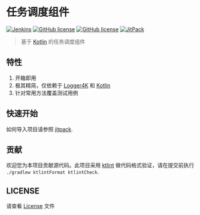 # 任务调度组件

<a href="https://github.com/OpenEdgn/TaskManager" target="_blank"><img alt="Jenkins" src="https://github.com/OpenEdgn/TaskManager/actions/workflows/build.yml/badge.svg?branch=master&color=green&style=flat-square"/></a>
<a href="https://ktlint.github.io/"><img alt="GitHub license" src="https://img.shields.io/badge/code%20style-%E2%9D%A4-FF4081.svg"></a>
<a href="LICENSE"><img alt="GitHub license" src="https://img.shields.io/github/license/OpenEdgn/TaskManager"></a>
<a href="https://jitpack.io/#OpenEdgn/TaskManager" target="_blank"> <img alt="JitPack" src="https://img.shields.io/jitpack/v/github/OpenEdgn/TaskManager"></a>

> 基于 [Kotlin](https://kotlinlang.org) 的任务调度组件

## 特性

1. 开箱即用
2. 极其精简，仅依赖于 [Logger4K](https://github.com/OpenEdgn/Logger4K) 和 [Kotlin](https://kotlinlang.org/)
3. 针对常用方法覆盖测试用例

## 快速开始

如何导入项目请参照 [jitpack](https://jitpack.io/#OpenEdgn/TaskManager).

[comment]: <> (一个简单的示例： [samples.kt]&#40;/task-fifo/src/test/kotlin/samples/samples.kt&#41; .)

[comment]: <> (更多示例代码在 [Samples]&#40;/task-fifo/src/test/kotlin/samples&#41; 目录下.)

## 贡献

欢迎您为本项目贡献源代码。此项目采用 [ktlint](https://ktlint.github.io) 做代码格式验证，请在提交前执行 `./gradlew ktlintFormat ktlintCheck`.

## LICENSE

请查看 [License](./LICENSE) 文件
